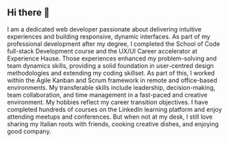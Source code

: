 ## Hi there 👋

I am a dedicated web developer passionate about delivering intuitive experiences and building responsive, dynamic interfaces.
As part of my professional development after my degree, I completed the School of Code full-stack Development course and the UX/UI Career accelerator at Experience Hause. Those experiences enhanced my problem-solving and team dynamics skills, providing a solid foundation in user-centred design methodologies and extending my coding skillset. As part of this, I worked within the Agile Kanban and Scrum framework in remote and office-based environments. My transferable skills include leadership, decision-making, team collaboration, and time management in a fast-paced and creative environment.
My hobbies reflect my career transition objectives. I have completed hundreds of courses on the LinkedIn learning platform and enjoy attending meetups and conferences. But when not at my desk, I still love sharing my Italian roots with friends, cooking creative dishes, and enjoying good company.
